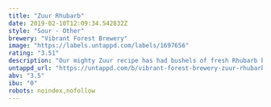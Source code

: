 ```yaml
---
title: "Zuur Rhubarb"
date: 2019-02-10T12:09:34.542832Z
style: "Sour - Other"
brewery: "Vibrant Forest Brewery"
image: "https://labels.untappd.com/labels/1697656"
rating: "3.51"
description: "Our mighty Zuur recipe has had bushels of fresh Rhubarb blended to create a very creamy incarnation of an already powerful beer. Vibrant Forest, Crumbling down the foundations of blandness!"
untappd_url: "https://untappd.com/b/vibrant-forest-brewery-zuur-rhubarb/1697656"
abv: "3.5"
ibu: "0"
robots: noindex,nofollow
---
```

